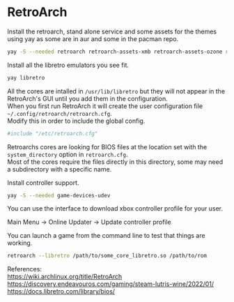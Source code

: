 # RetroArch

Install the retroarch, stand alone service and some assets for the themes using yay as some are in aur and some in the pacman repo.

```bash
yay -S --needed retroarch retroarch-assets-xmb retroarch-assets-ozone retroarch-standalone-service
```

Install all the libretro emulators you see fit.

```bash
yay libretro
```

All the cores are intalled in `/usr/lib/libretro` but they will not appear in the RetroArch's GUI until you add them in the configuration.  
When you first run RetroArch it will create the user configuration file `~/.config/retroarch/retroarch.cfg`.  
Modify this in order to include the global config. 


```bash
#include "/etc/retroarch.cfg"
```

Retroarchs cores are looking for BIOS files at the location set with the `system_directory` option in `retroarch.cfg`.  
Most of the cores require the files directly in this directory, some may need a subdirectory with a specific name.

Install controller support.

```bash
yay -S --needed game-devices-udev
```

You can use the interface to download xbox controller profile for your user.

Main Menu -> Online Updater -> Update controller profile

You can launch a game from the command line to test that things are working.

```bash
retroarch --libretro /path/to/some_core_libretro.so /path/to/rom
```

References:  
https://wiki.archlinux.org/title/RetroArch  
https://discovery.endeavouros.com/gaming/steam-lutris-wine/2022/01/  
https://docs.libretro.com/library/bios/